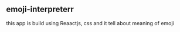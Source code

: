 <h2> emoji-interpreterr </h2>

this app is build using Reaactjs, css and it tell about meaning of emoji

